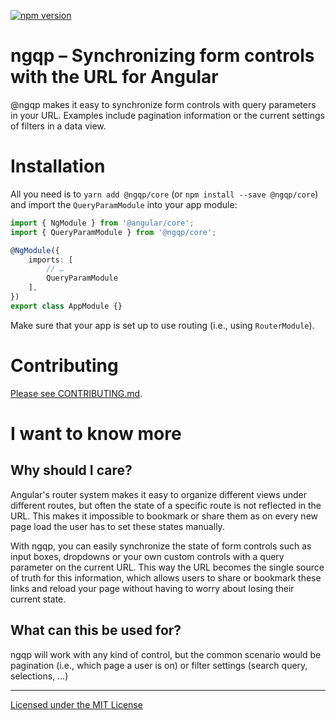 [![npm version](https://badge.fury.io/js/%40ngqp%2Fcore.svg)](https://www.npmjs.com/@ngqp/core)

# ngqp – Synchronizing form controls with the URL for Angular

@ngqp makes it easy to synchronize form controls with query parameters in your URL. Examples include pagination information
or the current settings of filters in a data view.

# Installation

All you need is to `yarn add @ngqp/core` (or `npm install --save @ngqp/core`) and import the `QueryParamModule` into your app module:

```typescript
import { NgModule } from '@angular/core';
import { QueryParamModule } from '@ngqp/core';

@NgModule({
    imports: [
        // …
        QueryParamModule
    ],
})
export class AppModule {}
```

Make sure that your app is set up to use routing (i.e., using `RouterModule`).

# Contributing

[Please see CONTRIBUTING.md][contributing].

# I want to know more

## Why should I care?

Angular's router system makes it easy to organize different views under different routes, but often the state of a specific
route is not reflected in the URL. This makes it impossible to bookmark or share them as on every new page load the user has
to set these states manually.

With ngqp, you can easily synchronize the state of form controls such as input boxes, dropdowns or your own custom controls
with a query parameter on the current URL. This way the URL becomes the single source of truth for this information, which
allows users to share or bookmark these links and reload your page without having to worry about losing their current state.

## What can this be used for?

ngqp will work with any kind of control, but the common scenario would be pagination (i.e., which page a user is on) or
filter settings (search query, selections, …)

---

[Licensed under the MIT License][license]

[license]: https://www.github.com/Airblader/ngqp/LICENSE
[contributing]: https://www.github.com/Airblader/ngqp/CONTRIBUTING.md